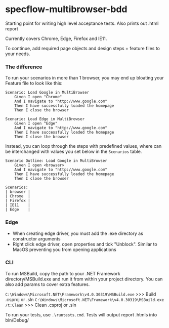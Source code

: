 # specflow-multibrowser-bdd
Starting point for writing high level acceptance tests. Also prints out .html report

Currently covers Chrome, Edge, Firefox and IE11. 

To continue, add required page objects and design steps + feature files to your needs.

### The difference

To run your scenarios in more than 1 browser, you may end up bloating your Feature file to look like this:
```
Scenario: Load Google in MultiBrowser
	Given I open "Chrome"
	And I navigate to "http://www.google.com"
	Then I have successfully loaded the homepage
	Then I close the browser
  
Scenario: Load Edge in MultiBrowser
	Given I open "Edge"
	And I navigate to "http://www.google.com"
	Then I have successfully loaded the homepage
	Then I close the browser
 ```

Instead, you can loop through the steps with predefined values, where <browser> can be interchanged with values you set below in the ```Scenarios``` table.

```
Scenario Outline: Load Google in MultiBrowser
	Given I open <browser>
	And I navigate to "http://www.google.com"
	Then I have successfully loaded the homepage
	Then I close the browser

Scenarios: 
| browser |
| Chrome  |
| Firefox |
| IE11    |
| Edge    |
```

### Edge

- When creating edge driver, you must add the .exe directory as constructor arguments
- Right click edge driver, open properties and tick "Unblock". Similar to MacOS preventing you from opening applications

### CLI

To run MSBuild, copy the path to your .NET Framework directory/MSBuild.exe and run it from within your project directory. You can also add params to cover extra features. 

```C:\Windows\Microsoft.NET\Framework\v4.0.30319\MSBuild.exe``` >>> Build .csproj or .sln
```C:\Windows\Microsoft.NET\Framework\v4.0.30319\MSBuild.exe /t:Clean``` >>> Clean .csproj or .sln

To run your tests, use ```.\runtests.cmd```. Tests will output report .htmls into bin/Debug/
